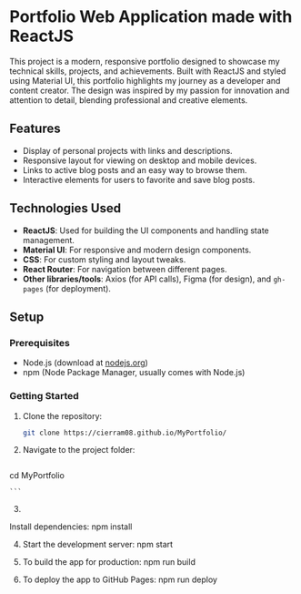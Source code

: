 # Portfolio Web Application made with ReactJS

This project is a modern, responsive portfolio designed to showcase my technical skills, projects, and achievements. Built with ReactJS and styled using Material UI, this portfolio highlights my journey as a developer and content creator. The design was inspired by my passion for innovation and attention to detail, blending professional and creative elements.

## Features

-   Display of personal projects with links and descriptions.
-   Responsive layout for viewing on desktop and mobile devices.
-   Links to active blog posts and an easy way to browse them.
-   Interactive elements for users to favorite and save blog posts.

## Technologies Used

-   **ReactJS**: Used for building the UI components and handling state management.
-   **Material UI**: For responsive and modern design components.
-   **CSS**: For custom styling and layout tweaks.
-   **React Router**: For navigation between different pages.
-   **Other libraries/tools**: Axios (for API calls), Figma (for design), and `gh-pages` (for deployment).

## Setup

### Prerequisites

-   Node.js (download at [nodejs.org](https://nodejs.org/))
-   npm (Node Package Manager, usually comes with Node.js)

### Getting Started

1. Clone the repository:

    ```bash
    git clone https://cierram08.github.io/MyPortfolio/

    ```

2.  Navigate to the project folder:

    ```bash
   cd MyPortfolio

    ```

3. 

Install dependencies:
   npm install

4. Start the development server:
   npm start

5. To build the app for production:
   npm run build

6. To deploy the app to GitHub Pages:
   npm run deploy
